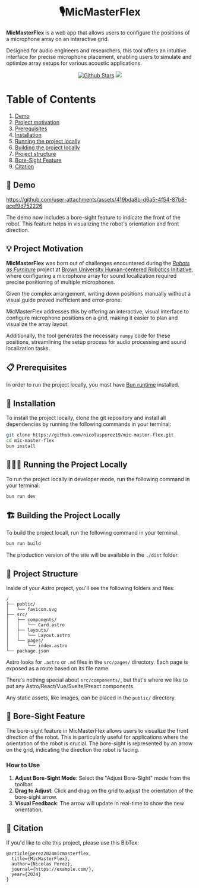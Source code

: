 <div align="center">
    <h1>
    🎙️MicMasterFlex
    </h1>
    <p align="left">
      <b>MicMasterFlex</b> is a web app that allows users to configure the positions of a microphone array on an interactive grid. 
    </p>
    <p align="left">Designed for audio engineers and researchers, this tool offers an intuitive interface for precise microphone placement, enabling users to simulate and optimize array setups for various acoustic applications.</p>
    <a href="https://github.com/nicolasperez19/mic-master-flex/"><img src="https://img.shields.io/github/stars/nicolasperez19/mic-master-flex?style=for-the-badge&logo=github&logoColor=white" alt="Github Stars"></a>
    <a href="https://buymeacoffee.com/nico_perez"><img src="https://img.shields.io/badge/Buy%20Me%20a%20Coffee-%23FFDD00.svg?&style=for-the-badge&logo=buy-me-a-coffee&logoColor=black"></a>
</div>

# Table of Contents

1. [Demo](#demo)
2. [Project motivation](#project-motivation)
3. [Prerequisites](#prerequisites)
4. [Installation](#installation)
5. [Running the project locally](#running-the-project-locally)
6. [Building the project locally](#building-the-project-locally)
7. [Project structure](#project-structure)
8. [Bore-Sight Feature](#bore-sight-feature)
9. [Citation](#citation)

## 📸 Demo
https://github.com/user-attachments/assets/419bda8b-d6a5-4f54-87b8-acef9d752226

The demo now includes a bore-sight feature to indicate the front of the robot. This feature helps in visualizing the robot's orientation and front direction.

## 💡 Project Motivation
**MicMasterFlex** was born out of challenges encountered during the [*Robots as Furniture*](https://github.com/robotsasfurniture/passive-sound-localization) project at [Brown University Human-centered Robotics Initiative](https://hcri.brown.edu/), where configuring a microphone array for sound localization required precise positioning of multiple microphones. 

Given the complex arrangement, writing down positions manually without a visual guide proved inefficient and error-prone. 

MicMasterFlex addresses this by offering an interactive, visual interface to configure microphone positions on a grid, making it easier to plan and visualize the array layout. 

Additionally, the tool generates the necessary `numpy` code for these positions, streamlining the setup process for audio processing and sound localization tasks.

## 📋 Prerequisites
In order to run the project locally, you must have [Bun runtime](https://bun.sh/) installed.

## 💾 Installation
To install the project locally, clone the git repository and install all dependencies by running the following commands in your terminal:
```sh
git clone https://github.com/nicolasperez19/mic-master-flex.git
cd mic-master-flex
bun install
```

## 🏃‍♂️💨 Running the Project Locally
To run the project locally in developer mode, run the following command in your terminal:
```sh
bun run dev
```

## 🏗️ Building the Project Locally
To build the project locall, run the following command in your terminal:
```sh
bun run build
```

The production version of the site will be available in the `./dist` folder.

## 🚀 Project Structure

Inside of your Astro project, you'll see the following folders and files:

```text
/
├── public/
│   └── favicon.svg
├── src/
│   ├── components/
│   │   └── Card.astro
│   ├── layouts/
│   │   └── Layout.astro
│   └── pages/
│       └── index.astro
└── package.json
```

Astro looks for `.astro` or `.md` files in the `src/pages/` directory. Each page is exposed as a route based on its file name.

There's nothing special about `src/components/`, but that's where we like to put any Astro/React/Vue/Svelte/Preact components.

Any static assets, like images, can be placed in the `public/` directory.

## 📝 Bore-Sight Feature

The bore-sight feature in MicMasterFlex allows users to visualize the front direction of the robot. This is particularly useful for applications where the orientation of the robot is crucial. The bore-sight is represented by an arrow on the grid, indicating the direction the robot is facing.

### How to Use

1. **Adjust Bore-Sight Mode**: Select the "Adjust Bore-Sight" mode from the toolbar.
2. **Drag to Adjust**: Click and drag on the grid to adjust the orientation of the bore-sight arrow.
3. **Visual Feedback**: The arrow will update in real-time to show the new orientation.

## 📝 Citation

If you'd like to cite this project, please use this BibTex:

```
@article{perez2024micmasterflex,
  title={MicMasterFlex},
  author={Nicolas Perez},
  journal={https://example.com/},
  year={2024}
}
```
